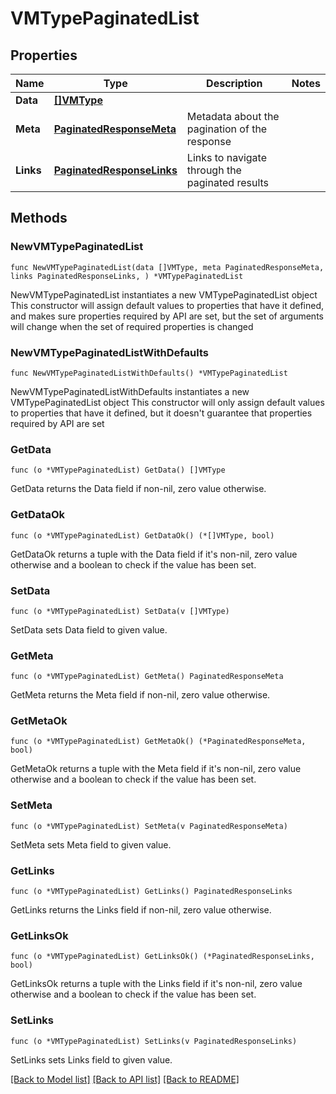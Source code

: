 # VMTypePaginatedList

## Properties

Name | Type | Description | Notes
------------ | ------------- | ------------- | -------------
**Data** | [**[]VMType**](VMType.md) |  | 
**Meta** | [**PaginatedResponseMeta**](PaginatedResponseMeta.md) | Metadata about the pagination of the response | 
**Links** | [**PaginatedResponseLinks**](PaginatedResponseLinks.md) | Links to navigate through the paginated results | 

## Methods

### NewVMTypePaginatedList

`func NewVMTypePaginatedList(data []VMType, meta PaginatedResponseMeta, links PaginatedResponseLinks, ) *VMTypePaginatedList`

NewVMTypePaginatedList instantiates a new VMTypePaginatedList object
This constructor will assign default values to properties that have it defined,
and makes sure properties required by API are set, but the set of arguments
will change when the set of required properties is changed

### NewVMTypePaginatedListWithDefaults

`func NewVMTypePaginatedListWithDefaults() *VMTypePaginatedList`

NewVMTypePaginatedListWithDefaults instantiates a new VMTypePaginatedList object
This constructor will only assign default values to properties that have it defined,
but it doesn't guarantee that properties required by API are set

### GetData

`func (o *VMTypePaginatedList) GetData() []VMType`

GetData returns the Data field if non-nil, zero value otherwise.

### GetDataOk

`func (o *VMTypePaginatedList) GetDataOk() (*[]VMType, bool)`

GetDataOk returns a tuple with the Data field if it's non-nil, zero value otherwise
and a boolean to check if the value has been set.

### SetData

`func (o *VMTypePaginatedList) SetData(v []VMType)`

SetData sets Data field to given value.


### GetMeta

`func (o *VMTypePaginatedList) GetMeta() PaginatedResponseMeta`

GetMeta returns the Meta field if non-nil, zero value otherwise.

### GetMetaOk

`func (o *VMTypePaginatedList) GetMetaOk() (*PaginatedResponseMeta, bool)`

GetMetaOk returns a tuple with the Meta field if it's non-nil, zero value otherwise
and a boolean to check if the value has been set.

### SetMeta

`func (o *VMTypePaginatedList) SetMeta(v PaginatedResponseMeta)`

SetMeta sets Meta field to given value.


### GetLinks

`func (o *VMTypePaginatedList) GetLinks() PaginatedResponseLinks`

GetLinks returns the Links field if non-nil, zero value otherwise.

### GetLinksOk

`func (o *VMTypePaginatedList) GetLinksOk() (*PaginatedResponseLinks, bool)`

GetLinksOk returns a tuple with the Links field if it's non-nil, zero value otherwise
and a boolean to check if the value has been set.

### SetLinks

`func (o *VMTypePaginatedList) SetLinks(v PaginatedResponseLinks)`

SetLinks sets Links field to given value.



[[Back to Model list]](../README.md#documentation-for-models) [[Back to API list]](../README.md#documentation-for-api-endpoints) [[Back to README]](../README.md)


